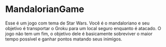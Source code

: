 # MandalorianGame

Esse é um jogo com tema de Star Wars.
Você é o mandaloriano e seu objetivo é transportar o Groku para um local seguro enquanto é atacado.
O jogo não tem um fim, o objetivo dele é basicamente sobreviver o maior tempo possível e ganhar pontos matando seus inimigos.
